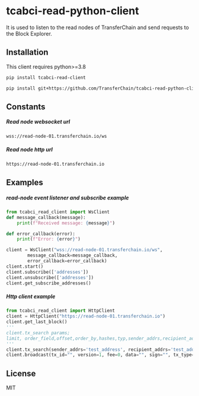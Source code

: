 # tcabci-read-python-client

It is used to listen to the read nodes of TransferChain and send requests to the Block Explorer.

## Installation

This client requires python>=3.8
```sh
pip install tcabci-read-client
```
```sh
pip install git+https://github.com/TransferChain/tcabci-read-python-client@main
```

## Constants
##### Read node websocket url
```sh
wss://read-node-01.transferchain.io/ws
```
##### Read node http url
```sh
https://read-node-01.transferchain.io
```
## Examples
##### read-node event listener and subscribe example
```python
from tcabci_read_client import WsClient
def message_callback(message):
    print(f"Received message: {message}")

def error_callback(error):
    print(f"Error: {error}")

client = WsClient("wss://read-node-01.transferchain.io/ws",
        message_callback=message_callback,
        error_callback=error_callback)
client.start()
client.subscribe(['addresses'])
client.unsubscribe(['addresses'])
client.get_subscribe_addresses()
```
##### Http client example
```python
from tcabci_read_client import HttpClient
client = HttpClient("https://read-node-01.transferchain.io")
client.get_last_block()
'''
client.tx_search params;
limit, order_field,offset,order_by,hashes,typ,sender_addrs,recipient_addrs
'''
client.tx_search(sender_addrs='test_address', recipient_addrs='test_address2')
client.broadcast(tx_id="", version=1, fee=0, data="", sign="", tx_type="", sender_address="from", recipient_address="to")

```

## License

MIT
